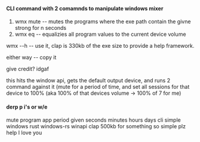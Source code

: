 #### CLI command with 2 comamnds to manipulate windows mixer

1. wmx mute <exe path contains... e.g. firefox> <time period> -- mutes the programs where the exe path contain the givne strong for n seconds
2. wmx eq -- equalizies all program values to the current device volume

wmx --h -- use it, clap is 330kb of the exe size to provide a help framework. 


either way -- copy it

give credit? idgaf

this hits the window api, gets the default output device, and runs 2 command against it (mute for a period of time, and set all sessions for that device to 100% (aka 100% of that devices volume -> 100% of 7 for me)


#### derp p i's or w/e

mute program app period given seconds minutes hours days cli simple windows rust windows-rs winapi clap 500kb for something so simple plz help I love you
